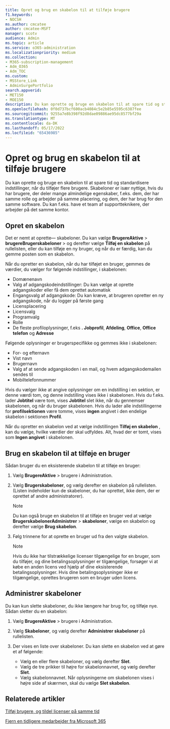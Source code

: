 ```yaml
---
title: Opret og brug en skabelon til at tilføje brugere
f1.keywords:
- NOCSH
ms.author: cmcatee
author: cmcatee-MSFT
manager: scotv
audience: Admin
ms.topic: article
ms.service: o365-administration
ms.localizationpriority: medium
ms.collection:
- M365-subscription-management
- Adm_O365
- Adm_TOC
ms.custom:
- MSStore_Link
- AdminSurgePortfolio
search.appverid:
- MET150
- MOE150
description: Du kan oprette og bruge en skabelon til at spare tid og standardisere indstillinger, når du tilføjer flere brugere i Microsoft 365 Administration.
ms.openlocfilehash: 0f0d737bcf600acb4084c5e2b85e5595c6387fee
ms.sourcegitcommit: 9255a7e8b398f92d8dae09886ae95dc8577bf29a
ms.translationtype: MT
ms.contentlocale: da-DK
ms.lasthandoff: 05/17/2022
ms.locfileid: "65436985"
---
```

# <a name="create-and-use-a-template-to-add-users"></a>Opret og brug en skabelon til at tilføje brugere

Du kan oprette og bruge en skabelon til at spare tid og standardisere indstillinger, når du tilføjer flere brugere. Skabeloner er især nyttige, hvis du har brugere, der deler mange almindelige egenskaber, f.eks. dem, der har samme rolle og arbejder på samme placering, og dem, der har brug for den samme software. Du kan f.eks. have et team af supportteknikere, der arbejder på det samme kontor.  

## <a name="create-a-template"></a>Opret en skabelon

Det er nemt at oprette&mdash; skabeloner. Du kan vælge **BrugereAktive** >  **brugereBrugerskabeloner** >  og derefter vælge **Tilføj en skabelon** på rullelisten, eller du kan tilføje en ny bruger, og når du er færdig, kan du gemme posten som en skabelon.

Når du opretter en skabelon, når du har tilføjet en bruger, gemmes de værdier, du vælger for følgende indstillinger, i skabelonen:

- Domænenavn
- Valg af adgangskodeindstillinger: Du kan vælge at oprette adgangskoder eller få dem oprettet automatisk
- Engangsvalg af adgangskode: Du kan kræve, at brugeren opretter en ny adgangskode, når du logger på første gang
- Licensplacering
- Licensvalg
- Programvalg
- Rolle
- De fleste profiloplysninger, f.eks **. Jobprofil**, **Afdeling**, **Office**, **Office telefon** og **Adresse** 

Følgende oplysninger er brugerspecifikke og gemmes ikke i skabelonen:

- For- og efternavn
- Vist navn
- Brugernavn
- Valg af at sende adgangskoden i en mail, og hvem adgangskodemailen sendes til
- Mobiltelefonnummer

Hvis du vælger ikke at angive oplysninger om en indstilling i en sektion, er denne værdi tom, og denne indstilling vises ikke i skabelonen. Hvis du f.eks. lader **Jobtitel** være tom, vises **Jobtitel** slet ikke, når du gennemser skabelonen, og når du bruger skabelonen. Hvis du lader alle indstillingerne for **profilsektionen** være tomme, vises **ingen** angivet i den endelige skabelon i sektionen **Profil**.

Når du opretter en skabelon ved at vælge indstillingen **Tilføj en skabelon** , kan du vælge, hvilke værdier der skal udfyldes. Alt, hvad der er tomt, vises som **Ingen angivet** i skabelonen.

## <a name="use-a-template-to-add-a-user"></a>Brug en skabelon til at tilføje en bruger

Sådan bruger du en eksisterende skabelon til at tilføje en bruger:

1. Vælg **BrugereAktive** >  brugere i Administration.

2. Vælg **Brugerskabeloner**, og vælg derefter en skabelon på rullelisten. (Listen indeholder kun de skabeloner, du har oprettet, ikke dem, der er oprettet af andre administratorer).

   > [!NOTE]
   > Du kan også bruge en skabelon til at tilføje en bruger ved at vælge **BrugerskabelonerAdministrer** >  **skabeloner**, vælge en skabelon og derefter vælge **Brug skabelon**.

3. Følg trinnene for at oprette en bruger ud fra den valgte skabelon.

   > [!NOTE]
   > Hvis du ikke har tilstrækkelige licenser tilgængelige for en bruger, som du tilføjer, og dine betalingsoplysninger er tilgængelige, forsøger vi at købe en anden licens ved hjælp af dine eksisterende betalingsoplysninger. Hvis dine betalingsoplysninger ikke er tilgængelige, oprettes brugeren som en bruger uden licens.

## <a name="manage-templates"></a>Administrer skabeloner

Du kan kun slette skabeloner, du ikke længere har brug for, og tilføje nye. Sådan sletter du en skabelon:

1. Vælg **BrugereAktive** >  brugere i Administration.

2. Vælg **Skabeloner**, og vælg derefter **Administrer skabeloner** på rullelisten.

3. Der vises en liste over skabeloner. Du kan slette en skabelon ved at gøre et af følgende:
    - Vælg en eller flere skabeloner, og vælg derefter **Slet**. 
    - Vælg de tre prikker til højre for skabelonnavnet, og vælg derefter **Slet**.
    - Vælg skabelonnavnet. Når oplysningerne om skabelonen vises i højre side af skærmen, skal du vælge **Slet skabelon**.

## <a name="related-articles"></a>Relaterede artikler

[Tilføj brugere, og tildel licenser på samme tid](add-users.md)

[Fjern en tidligere medarbejder fra Microsoft 365](remove-former-employee.md)
  
